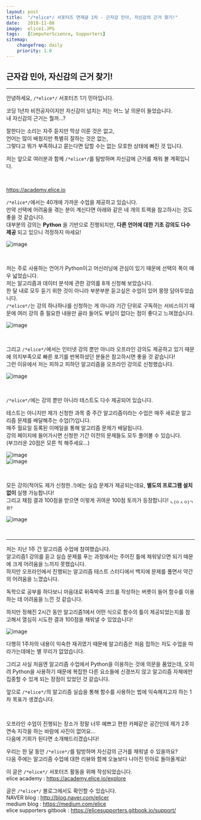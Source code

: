 ```yaml
---
layout: post
title:  "/*elice*/ 서포터즈 연재글 1차 - 근자감 민아, 자신감의 근거 찾기!"
date:   2018-11-08
image:  elice1.JPG
tags:   [ComputerScience, Supporters]
sitemap:
    changefreq: daily
    priority: 1.0
---
```


## 근자감 민아, 자신감의 근거 찾기!
----

안녕하세요, `/*elice*/` 서포터즈 1기 민아입니다.  

코딩 1년차 비전공자이지만 자신감이 넘치는 저는 어느 날 의문이 들었습니다.  
내 자신감의 근거는 뭘까...?  

잘한다는 소리는 자주 듣지만 막상 이룬 것은 없고,  
언어는 많이 배웠지만 특별히 잘하는 것은 없는,  
그렇다고 뭐가 부족하냐고 묻는다면 답할 수는 없는 모호한 상태에 빠진 것 입니다.  

저는 앞으로 여러분과 함께 `/*elice*/`를 탐방하며 자신감에 근거를 채워 볼 계획입니다.  

<br>

https://academy.elice.io  

`/*elice*/`에서는 40개에 가까운 수업을 제공하고 있습니다.  
만약 선택에 어려움을 겪는 분이 계신다면 아래와 같은 네 개의 트랙을 참고하시는 것도 좋을 것 같습니다.  
대부분의 강의는 **Python** 을 기반으로 진행되지만, **다른 언어에 대한 기초 강의도 다수 제공** 되고 있으니 걱정하지 마세요!  

![image](https://user-images.githubusercontent.com/39390943/47953988-109d5600-dfc8-11e8-8f3f-ff64200b392a.png)

<br>

저는 주로 사용하는 언어가 Python이고 머신러닝에 관심이 있기 때문에 선택의 폭이 매우 넓었습니다.  
저는 알고리즘과 데이터 분석에 관한 강의를 8개 신청해 보았습니다.  
한 달 내로 모두 듣기 위한 것이 아니라 부분부분 듣고싶은 수업이 있어 몽땅 담아두었습니다.  
`/*elice*/`는 강의 하나하나를 신청하는 게 아니라 기간 단위로 구독하는 서비스이기 때문에 여러 강의 중 필요한 내용만 골라 들어도 부담이 없다는 점이 좋다고 느껴졌습니다.  

![image](https://user-images.githubusercontent.com/39390943/47954090-71795e00-dfc9-11e8-94e6-4d610208aeec.png)

<br>

그리고 `/*elice*/`에서는 인터넷 강의 뿐만 아니라 오프라인 강의도 제공하고 있기 때문에 의지부족으로 빠른 포기를 반복하셨던 분들은 참고하시면 좋을 것 같습니다!  
그런 이유에서 저는 피하고 피하던 알고리즘을 오프라인 강의로 신청했습니다.  

![image](https://user-images.githubusercontent.com/39390943/47954168-7f7bae80-dfca-11e8-9ea6-04f227f126c8.png)

<br>

`/*elice*/`에는 강의 뿐만 아니라 테스트도 다수 제공되어 있습니다.  

테스트는 아니지만 제가 신청한 과목 중 주간 알고리즘이라는 수업은 매주 새로운 알고리즘 문제를 배달해주는 수업(?)입니다.  
매주 월요일 등록된 이메일을 통해 알고리즘 문제가 배달됩니다.  
강의 페이지에 들어가시면 신청한 기간 이전의 문제들도 모두 풀어볼 수 있습니다.  
(부끄러운 20점은 모른 척 해주세요...)  

![image](https://user-images.githubusercontent.com/39390943/47954783-d6d14d00-dfd1-11e8-8f5b-2e2f30c5e01c.png)
<br>
![image](https://user-images.githubusercontent.com/39390943/47954282-cf0eaa00-dfcb-11e8-8f85-2ee67466ba45.png)

<br>

모든 강의(적어도 제가 신청한..!)에는 실습 문제가 제공되는데요, **별도의 프로그램 설치 없이** 실행 가능합니다!  
그리고 채점 결과 100점을 받으면 이렇게 귀여운 100점 토끼가 등장합니다! <sub>ㄴ(ㅇㅅㅇ)ㄱ뀨?</sub>  

![image](https://user-images.githubusercontent.com/39390943/47954338-a76c1180-dfcc-11e8-90ad-57e50d089148.png)

<br>

----

저는 지난 1주 간 알고리즘 수업에 참여했습니다.  
알고리즘1 강의를 듣고 실습 문제를 푸는 과정에서는 주어진 틀에 채워넣으면 되기 때문에 크게 어려움을 느끼지 못했습니다.  
하지만 오프라인에서 진행되는 알고리즘 테스트 스터디에서 백지에 문제를 풀면서 약간의 어려움을 느꼈습니다.  

독학으로 공부를 하다보니 마음대로 뒤죽박죽 코드를 작성하는 버릇이 들어 함수를 이용하는 데 어려움을 느낀 것 같습니다.  

하지만 정해진 2시간 동안 알고리즘1에서 어떤 식으로 함수의 틀이 제공되었는지를 참고해서 열심히 시도한 결과 100점을 채워낼 수 있었습니다!  

![image](https://user-images.githubusercontent.com/39390943/47955184-2b2afb80-dfd7-11e8-8251-53a56065e272.png)

다행히 1주차의 내용이 익숙한 재귀였기 때문에 알고리즘은 처음 접하는 저도 수업을 따라가는데에는 별 무리가 없었습니다.  

그리고 사실 처음엔 알고리즘 수업에서 Python을 이용하는 것에 의문을 품었는데, 오히려 Python을 사용하기 때문에 복잡한 다른 요소들에 신경쓰지 않고 알고리즘 자체에만 집중할 수 있게 되는 장점이 있었던 것 같습니다.  

앞으로 `/*elice*/`의 알고리즘 실습을 통해 함수를 사용하는 법에 익숙해지고자 하는 1차 목표가 생겼습니다.  

<br>

오프라인 수업이 진행되는 장소가 정말 너무 예쁘고 편한 카페같은 공간인데 제가 2주 연속 지각을 하는 바람에 사진이 없어요...  
다음에 기회가 된다면 소개해드리겠습니다!  

우리는 한 달 동안 `/*elice*/`를 탐방하며 자신감의 근거를 채워낼 수 있을까요?  
다음 주에는 알고리즘 수업에 대한 리뷰와 함께 오늘보다 나아진 민아로 돌아올게요!  


이 글은 `/*elice*/` 서포터즈 활동을 위해 작성되었습니다.  
elice academy : https://academy.elice.io/explore  

글은 `/*elice*/` 블로그에서도 확인할 수 있습니다.  
NAVER blog : http://blog.naver.com/elicer  
medium blog : https://medium.com/elice  
elice supporters gitbook : https://elicesupporters.gitbook.io/support/
